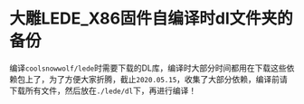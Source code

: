 大雕LEDE_X86固件自编译时dl文件夹的备份
=====


编译`coolsnowwolf/lede`时需要下载的DL库，编译时大部分时间都用在下载这些依赖包上了，为了方便大家折腾，截止`2020.05.15`，收集了大部分依赖，编译前请下载所有文件，然后放在`./lede/dl`下，再进行编译！
